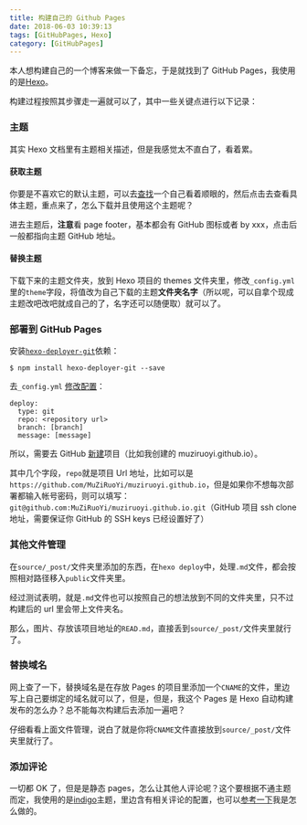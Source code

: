 ```yaml
---
title: 构建自己的 Github Pages
date: 2018-06-03 10:39:13
tags: [GitHubPages, Hexo]
category: [GitHubPages]
---
```


[hexo_doc]: https://hexo.io/zh-cn/docs/index.html
[hexo_doc_git]: https://hexo.io/zh-cn/docs/deployment.html#Git
[hexo_themes]: https://hexo.io/themes/
[hexo-deploy-git]: https://github.com/hexojs/hexo-deployer-git
[github_new_profile]: https://github.com/new
[hexo_theme_indigo]: https://github.com/yscoder/hexo-theme-indigo/wiki

本人想构建自己的一个博客来做一下备忘，于是就找到了 GitHub Pages，我使用的是[Hexo](hexo_doc)。

构建过程按照其步骤走一遍就可以了，其中一些关键点进行以下记录：

### 主题

其实 Hexo 文档里有主题相关描述，但是我感觉太不直白了，看着累。

#### 获取主题

你要是不喜欢它的默认主题，可以去[查找](hexo_themes)一个自己看着顺眼的，然后点击去查看具体主题，重点来了，怎么下载并且使用这个主题呢？

进去主题后，**注意**看 page footer，基本都会有 GitHub 图标或者 by xxx，点击后一般都指向主题 GitHub 地址。

#### 替换主题

下载下来的主题文件夹，放到 Hexo 项目的 themes 文件夹里，修改`_config.yml` 里的`theme`字段，将值改为自己下载的主题**文件夹名字**（所以呢，可以自拿个现成主题改吧改吧就成自己的了，名字还可以随便取）就可以了。

### 部署到 GitHub Pages

安装[`hexo-deployer-git`][hexo-deploy-git]依赖：

    $ npm install hexo-deployer-git --save

去`_config.yml` [修改配置][hexo_doc_git]：

    deploy:
      type: git
      repo: <repository url>
      branch: [branch]
      message: [message]

所以，需要去 GitHub [新建][github_new_profile]项目（比如我创建的 muziruoyi.github.io）。

其中几个字段，`repo`就是项目 Url 地址，比如可以是`https://github.com/MuZiRuoYi/muziruoyi.github.io`，但是如果你不想每次部署都输入帐号密码，则可以填写：`git@github.com:MuZiRuoYi/muziruoyi.github.io.git`（GitHub 项目 ssh clone 地址，需要保证你 GitHub 的 SSH keys 已经设置好了）

### 其他文件管理

在`source/_post/`文件夹里添加的东西，在`hexo deploy`中，处理`.md`文件，都会按照相对路径移入`public`文件夹里。

经过测试表明，就是`.md`文件也可以按照自己的想法放到不同的文件夹里，只不过构建后的 url 里会带上文件夹名。

那么，图片、存放该项目地址的`READ.md`，直接丢到`source/_post/`文件夹里就行了。

### 替换域名

网上查了一下，替换域名是在存放 Pages 的项目里添加一个`CNAME`的文件，里边写上自己要绑定的域名就可以了，但是，但是，我这个 Pages 是 Hexo 自动构建发布的怎么办？总不能每次构建后去添加一遍吧？

仔细看看上面文件管理，说白了就是你将`CNAME`文件直接放到`source/_post/`文件夹里就行了。

### 添加评论

一切都 OK 了，但是是静态 pages，怎么让其他人评论呢？这个要根据不通主题而定，我使用的是[indigo][hexo_theme_indigo]主题，里边含有相关评论的配置，也可以[参考一下](/hexo/defined-hexo-theme/#开启评论)我是怎么做的。
